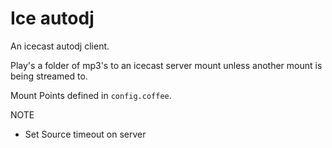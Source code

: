 Ice autodj
==

An icecast autodj client.

Play's a folder of mp3's to an icecast server mount unless another mount is being streamed to.

Mount Points defined in ``config.coffee``.

NOTE
- Set Source timeout on server
